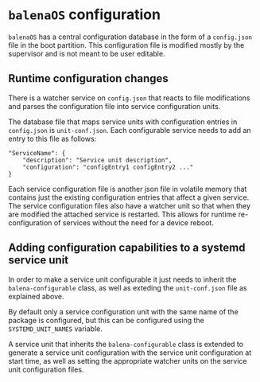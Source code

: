 # `balenaOS` configuration

`balenaOS` has a central configuration database in the form of a `config.json` file in the boot partition. This configuration file is modified mostly by the supervisor and is not meant to be user editable.

## Runtime configuration changes

There is a watcher service on `config.json` that reacts to file modifications and parses the configuration file into service configuration units.

The database file that maps service units with configuration entries in `config.json` is `unit-conf.json`. Each configurable service needs to add an entry to this file as follows:

```
"ServiceName": {
    "description": "Service unit description",
    "configuration": "configEntry1 configEntry2 ..."
}
```

Each service configuration file is another json file in volatile memory that contains just the existing configuration entries that affect a given service. The service configuration files also have a watcher unit so that when they are modified the attached service is restarted. This allows for runtime re-configuration of services without the need for a device reboot.

## Adding configuration capabilities to a systemd service unit

In order to make a service unit configurable it just needs to inherit the `balena-configurable` class, as well as exteding the `unit-conf.json` file as explained above.

By default only a service configuration unit with the same name of the package is configured, but this can be configured using the `SYSTEMD_UNIT_NAMES` variable.

A service unit that inherits the `balena-configurable` class is extended to generate a service unit configuration with the service unit configuration at start time, as well as setting the appropriate watcher units on the service unit configuration files.

